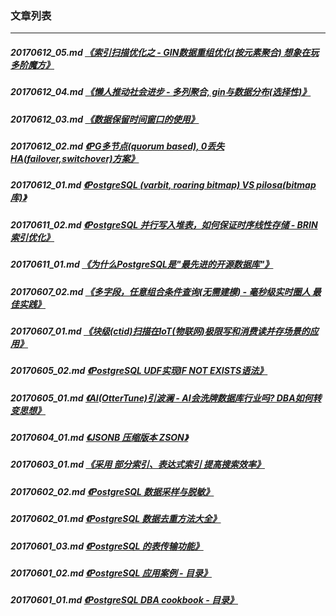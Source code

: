 ### 文章列表  
----  
##### 20170612_05.md   [《索引扫描优化之 - GIN数据重组优化(按元素聚合) 想象在玩多阶魔方》](20170612_05.md)  
##### 20170612_04.md   [《懒人推动社会进步 - 多列聚合, gin与数据分布(选择性)》](20170612_04.md)  
##### 20170612_03.md   [《数据保留时间窗口的使用》](20170612_03.md)  
##### 20170612_02.md   [《PG多节点(quorum based), 0丢失 HA(failover,switchover)方案》](20170612_02.md)  
##### 20170612_01.md   [《PostgreSQL (varbit, roaring bitmap) VS pilosa(bitmap库)》](20170612_01.md)  
##### 20170611_02.md   [《PostgreSQL 并行写入堆表，如何保证时序线性存储 - BRIN索引优化》](20170611_02.md)  
##### 20170611_01.md   [《为什么PostgreSQL是"最先进的开源数据库"》](20170611_01.md)  
##### 20170607_02.md   [《多字段，任意组合条件查询(无需建模) - 毫秒级实时圈人 最佳实践》](20170607_02.md)  
##### 20170607_01.md   [《块级(ctid)扫描在IoT(物联网)极限写和消费读并存场景的应用》](20170607_01.md)  
##### 20170605_02.md   [《PostgreSQL UDF实现IF NOT EXISTS语法》](20170605_02.md)  
##### 20170605_01.md   [《AI(OtterTune)引波澜 - AI会洗牌数据库行业吗? DBA如何转变思想》](20170605_01.md)  
##### 20170604_01.md   [《JSONB 压缩版本 ZSON》](20170604_01.md)  
##### 20170603_01.md   [《采用 部分索引、表达式索引 提高搜索效率》](20170603_01.md)  
##### 20170602_02.md   [《PostgreSQL 数据采样与脱敏》](20170602_02.md)  
##### 20170602_01.md   [《PostgreSQL 数据去重方法大全》](20170602_01.md)  
##### 20170601_03.md   [《PostgreSQL 的表传输功能》](20170601_03.md)  
##### 20170601_02.md   [《PostgreSQL 应用案例 - 目录》](20170601_02.md)  
##### 20170601_01.md   [《PostgreSQL DBA cookbook - 目录》](20170601_01.md)  
